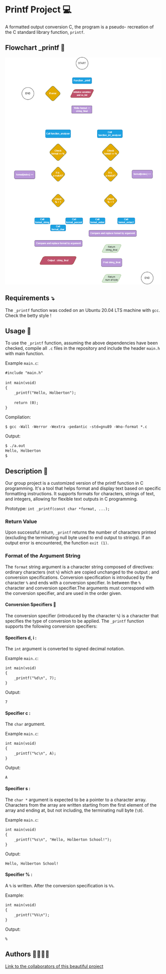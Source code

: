 # Printf Project 💻

A formatted output conversion C, the program is a pseudo-
recreation of the C standard library function, `printf`.

## Flowchart _printf 🚧
![Flowchart _printf](flowchart_printf.png)

## Requirements ⤵️

The `_printf` function was coded on an Ubuntu 20.04 LTS machine with `gcc`.
Check the betty style !

## Usage 🤝

To use the `_printf` function, assuming the above dependencies have been checked,
compile all `.c` files in the repository and include the header `main.h` with
main function.

Example `main.c`:
```
#include "main.h"

int main(void)
{
    _printf("Hello, Holberton");

    return (0);
}
```

Compilation:
```
$ gcc -Wall -Werror -Wextra -pedantic -std=gnu89 -Wno-format *.c
```

Output:
```
$ ./a.out
Hello, Holberton
$
```

## Description 🚀

Our group project is a customized version of the printf function in C programming. 
It's a tool that helps format and display text based on specific formatting instructions. 
It supports formats for characters, strings of text, and integers, allowing for flexible text outputs in C programming.

Prototype: `int _printf(const char *format, ...);`

### Return Value

Upon successful return, `_printf` returns the number of characters printed
(excluding the terminating null byte used to end output to strings). If an
output error is encountered, the function `exit (1)`.

### Format of the Argument String

The `format` string argument is a character string composed of directives: 
ordinary characters (not `%`) which are copied unchanged
to the output ; and conversion specifications. 
Conversion specification is introduced by the character `%` and ends with a conversion specifier. In
between the `%` character and conversion specifier.The arguments must correspond
with the conversion specifier, and are used in the order given.

#### Conversion Specifiers 🔄

The conversion specifier (introduced by the character `%`) is a character that
specifies the type of conversion to be applied. The `_printf` function
supports the following conversion specifiers:

#### Specifiers d, i :
The `int` argument is converted to signed decimal notation.

Example `main.c`:
```
int main(void)
{
    _printf("%d\n", 7);
}
```
Output:
```
7
```

#### Specifier c :
The `char` argument.

Example `main.c`:
```
int main(void)
{
    _printf("%c\n", A);
}
```
Output:
```
A
```

#### Specifier s : 
The `char *` argument is expected to be a pointer to a character array. 
Characters from the array are written starting from the first element of the array and ending at, 
but not including, the terminating null byte (`\0`).

Example `main.c`:
```
int main(void)
{
    _printf("%s\n", "Hello, Holberton School!");
}
```
Output:
```
Hello, Holberton School!
```

#### Specifier % :
A `%` is written. After the conversion specification is `%%`.

Example:
```
int main(void)
{
    _printf("%%\n");
}
```
Output:
```
%
```
## Authors 🧞‍♂️🧞‍♀️
[Link to the collaborators of this beautiful project](AUTHORS.md)

